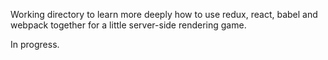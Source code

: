 
Working directory to learn more deeply how to use redux, react, babel and webpack together
for a little server-side rendering game.

In progress.
